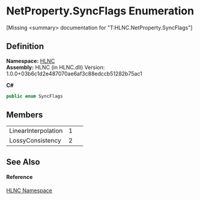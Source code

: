 # NetProperty.SyncFlags Enumeration


\[Missing &lt;summary&gt; documentation for "T:HLNC.NetProperty.SyncFlags"\]



## Definition
**Namespace:** <a href="N_HLNC">HLNC</a>  
**Assembly:** HLNC (in HLNC.dll) Version: 1.0.0+03b6c1d2e487070ae6af3c88edccb51282b75ac1

**C#**
``` C#
public enum SyncFlags
```



## Members
<table>
<tr>
<td>LinearInterpolation</td>
<td>1</td>
<td> </td></tr>
<tr>
<td>LossyConsistency</td>
<td>2</td>
<td> </td></tr>
</table>

## See Also


#### Reference
<a href="N_HLNC">HLNC Namespace</a>  
